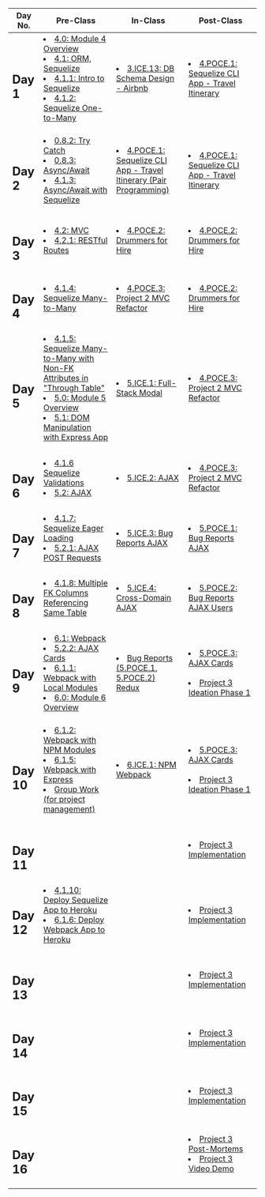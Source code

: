|Day No.|Pre-Class|In-Class|Post-Class|
| --- | --- | --- | --- |
|<h2>Day 1</h2>|<li>[4.0: Module 4 Overview](day-1/pre-class/4.0-module-4-overview.md)</li><li>[4.1: ORM, Sequelize](day-1/pre-class/4.1-orm-sequelize.md)</li><li>[4.1.1: Intro to Sequelize](day-1/pre-class/4.1.1-intro-to-sequelize.md)</li><li>[4.1.2: Sequelize One-to-Many](day-1/pre-class/4.1.2-sequelize-one-to-many-relationships.md)</li><br>|<li>[3.ICE.13: DB Schema Design - Airbnb](day-1/in-class/3.ice.13-db-schema-design-airbnb.md)</li><br>|<li>[4.POCE.1: Sequelize CLI App - Travel Itinerary](day-1/post-class/4.poce.1-sequelize-cli-app-travel-itinerary.md)</li><br>|
|<h2>Day 2</h2>|<li>[0.8.2: Try Catch](day-2/pre-class/0.8.2-try-catch.md)</li><li>[0.8.3: Async/Await](day-2/pre-class/0.8.3-async-await.md)</li><li>[4.1.3: Async/Await with Sequelize](day-2/pre-class/4.1.3-async-await-with-sequelize.md)</li><br>|<li>[4.POCE.1: Sequelize CLI App - Travel Itinerary (Pair Programming)](day-2/in-class/4.poce.1-sequelize-cli-app-travel-itinerary.md)</li><br>|<li>[4.POCE.1: Sequelize CLI App - Travel Itinerary](day-2/post-class/4.poce.1-sequelize-cli-app-travel-itinerary.md)</li><br>|
|<h2>Day 3</h2>|<li>[4.2: MVC](day-3/pre-class/4.2-mvc.md)</li><li>[4.2.1: RESTful Routes](day-3/pre-class/4.2.1-restful-routes.md)</li><br>|<li>[4.POCE.2: Drummers for Hire](day-3/in-class/4.poce.2-drummers-for-hire.md)</li><br>|<li>[4.POCE.2: Drummers for Hire](day-3/post-class/4.poce.2-drummers-for-hire.md)</li><br>|
|<h2>Day 4</h2>|<li>[4.1.4: Sequelize Many-to-Many](day-4/pre-class/4.1.4-sequelize-many-to-many.md)</li><br>|<li>[4.POCE.3: Project 2 MVC Refactor](day-4/in-class/4.poce.3-project-2-mvc-refactor.md)</li><br>|<li>[4.POCE.2: Drummers for Hire](day-4/post-class/4.poce.2-drummers-for-hire.md)</li><br>|
|<h2>Day 5</h2>|<li>[4.1.5: Sequelize Many-to-Many with Non-FK Attributes in "Through Table"](day-5/pre-class/4.1.5-sequelize-many-to-many-with-non-fk-attributes-in-through-table.md)</li><li>[5.0: Module 5 Overview](day-5/pre-class/5.0-module-5-overview.md)</li><li>[5.1: DOM Manipulation with Express App](day-5/pre-class/5.1-dom-manipulation-with-express-app.md)</li><br>|<li>[5.ICE.1: Full-Stack Modal](day-5/in-class/5.ice.1-full-stack-modal.md)</li><br>|<li>[4.POCE.3: Project 2 MVC Refactor](day-5/post-class/4.poce.3-project-2-mvc-refactor.md)</li><br>|
|<h2>Day 6</h2>|<li>[4.1.6 Sequelize Validations](day-6/pre-class/4.1.6-sequelize-validations.md)</li><li>[5.2: AJAX](day-6/pre-class/5.2-ajax.md)</li><br>|<li>[5.ICE.2: AJAX](day-6/in-class/5.ice.2-ajax.md)</li><br>|<li>[4.POCE.3: Project 2 MVC Refactor](day-6/post-class/4.poce.3-project-2-mvc-refactor.md)</li><br>|
|<h2>Day 7</h2>|<li>[4.1.7: Sequelize Eager Loading](day-7/pre-class/4.1.7-sequelize-eager-loading.md)</li><li>[5.2.1: AJAX POST Requests](day-7/pre-class/5.2.1-ajax-post-requests.md)</li><br>|<li>[5.ICE.3: Bug Reports AJAX](day-7/in-class/5.ice.3-bug-reports-ajax.md)</li><br>|<li>[5.POCE.1: Bug Reports AJAX](day-7/post-class/5.poce.1-bug-reports-ajax.md)</li><br>|
|<h2>Day 8</h2>|<li>[4.1.8: Multiple FK Columns Referencing Same Table](day-8/pre-class/4.1.8-multiple-foreign-key-columns-referencing-same-table.md)</li><br>|<li>[5.ICE.4: Cross-Domain AJAX](day-8/in-class/5.ice.4-cross-domain-ajax.md)</li><br>|<li>[5.POCE.2: Bug Reports AJAX Users](day-8/post-class/5.poce.2-bug-reports-ajax-users.md)</li><br>|
|<h2>Day 9</h2>|<li>[6.1: Webpack](day-9/pre-class/6.1-webpack.md)</li><li>[5.2.2: AJAX Cards](day-9/pre-class/5.2.2-ajax-cards.md)</li><li>[6.1.1: Webpack with Local Modules](day-9/pre-class/6.1.1-webpack-with-local-modules.md)</li><li>[6.0: Module 6 Overview](day-9/pre-class/6.0-module-6-overview.md)</li><br>|<li>[Bug Reports (5.POCE.1, 5.POCE.2) Redux ](day-9/in-class/course-methodology.md)</li><br>|<li>[5.POCE.3: AJAX Cards](day-9/post-class/5.poce.3-ajax-cards.md)</li><br><li>[Project 3 Ideation Phase 1](day-9/post-class/project-3-full-stack-game.md)</li><br>|
|<h2>Day 10</h2>|<li>[6.1.2: Webpack with NPM Modules](day-10/pre-class/6.1.2-webpack-with-npm-modules.md)</li><li>[6.1.5: Webpack with Express](day-10/pre-class/6.1.5-webpack-with-express.md)</li><li>[Group Work (for project management)](day-10/pre-class/group-work.md)</li><br>|<li>[6.ICE.1: NPM Webpack](day-10/in-class/6.ice.1-npm-webpack.md)</li><br>|<li>[5.POCE.3: AJAX Cards](day-10/post-class/5.poce.3-ajax-cards.md)</li><br><li>[Project 3 Ideation Phase 1](day-10/post-class/project-3-full-stack-game.md)</li><br>|
|<h2>Day 11</h2>|<br>|<br>|<li>[Project 3 Implementation](day-11/post-class/project-3-full-stack-game.md)</li><br>|
|<h2>Day 12</h2>|<li>[4.1.10: Deploy Sequelize App to Heroku](day-12/pre-class/4.1.10-deploy-sequelize-app-to-heroku.md)</li><li>[6.1.6: Deploy Webpack App to Heroku](day-12/pre-class/6.1.6-express-mvc-webpack-and-heroku.md)</li><br>|<br>|<li>[Project 3 Implementation](day-12/post-class/project-3-full-stack-game.md)</li><br>|
|<h2>Day 13</h2>|<br>|<br>|<li>[Project 3 Implementation](day-13/post-class/project-3-full-stack-game.md)</li><br>|
|<h2>Day 14</h2>|<br>|<br>|<li>[Project 3 Implementation](day-14/post-class/project-3-full-stack-game.md)</li><br>|
|<h2>Day 15</h2>|<br>|<br>|<li>[Project 3 Implementation](day-15/post-class/project-3-full-stack-game.md)</li><br>|
|<h2>Day 16</h2>|<br>|<br>|<li>[Project 3 Post-Mortems](day-16/post-class/course-methodology.md)</li><li>[Project 3 Video Demo](day-16/post-class/project-3-full-stack-game.md)</li><br>|

